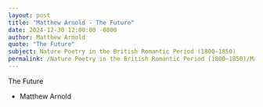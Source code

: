 ```yaml
---
layout: post
title: "Matthew Arnold - The Future"
date: 2024-12-30 12:00:00 -0000
author: Matthew Arnold
quote: "The Future"
subject: Nature Poetry in the British Romantic Period (1800–1850)
permalink: /Nature Poetry in the British Romantic Period (1800–1850)/Matthew Arnold/Matthew Arnold - The Future
---
```


The Future

- Matthew Arnold
